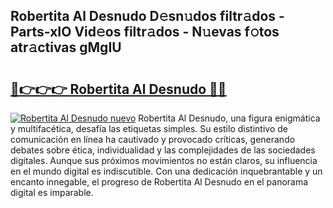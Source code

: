 ## Robertita Al Desnudo D𝚎sn𝚞dos filtr𝚊dos - Parts-xIO Vid𝚎os filtr𝚊dos - N𝚞evas f𝚘tos atr𝚊ctivas gMgIU

# <h2><a href="http://mb19pm.tromn.icu/?c=Robertita+Al+Desnudo">🔗👉👉👉 Robertita Al Desnudo 🔗🔗</a></h2>

[![Robertita Al Desnudo nuevo](https://i.imgur.com/pEAQMta.gif)](http://mb19pm.tromn.icu/?c=Robertita+Al+Desnudo)
Robertita Al Desnudo, una figura enigmática y multifacética, desafía las etiquetas simples. Su estilo distintivo de comunicación en línea ha cautivado y provocado críticas, generando debates sobre ética, individualidad y las complejidades de las sociedades digitales. Aunque sus próximos movimientos no están claros, su influencia en el mundo digital es indiscutible. Con una dedicación inquebrantable y un encanto innegable, el progreso de Robertita Al Desnudo en el panorama digital es imparable.
